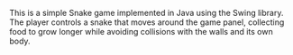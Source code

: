 This is a simple Snake game implemented in Java using the Swing library. The player controls a snake that moves around the game panel, collecting food to grow longer while avoiding collisions with the walls and its own body.

